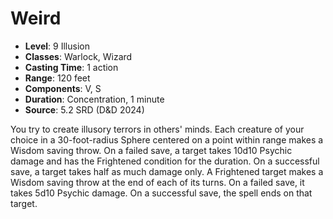 # Weird

- **Level**: 9 Illusion
- **Classes**: Warlock, Wizard
- **Casting Time**: 1 action
- **Range**: 120 feet
- **Components**: V, S
- **Duration**: Concentration, 1 minute
- **Source**: 5.2 SRD (D&D 2024)

You try to create illusory terrors in others' minds. Each creature of your choice in a 30-foot-radius Sphere centered on a point within range makes a Wisdom saving throw. On a failed save, a target takes 10d10 Psychic damage and has the Frightened condition for the duration. On a successful save, a target takes half as much damage only. A Frightened target makes a Wisdom saving throw at the end of each of its turns. On a failed save, it takes 5d10 Psychic damage. On a successful save, the spell ends on that target.


